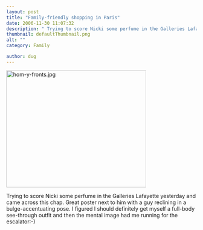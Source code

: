 ```yaml
---
layout: post
title: "Family-friendly shopping in Paris"
date: 2006-11-30 11:07:32
description: " Trying to score Nicki some perfume in the Galleries Lafayette yesterday and came across this chap. Great poster next to him with a guy reclining in a bulge-accentuating pose. I figured I should definitely get myself a full-body see-through&#8230;"
thumbnail: defaultThumbnail.png
alt: ""
category: Family

author: dug
---
```


<p><img alt="hom-y-fronts.jpg" src="http://www.donkeyontheedge.com/i/hom-y-fronts.jpg" width="370" height="310" /></p>

<p>Trying to score Nicki some perfume in the Galleries Lafayette yesterday and came across this chap. Great poster next to him with a guy reclining in a bulge-accentuating pose. I figured I should definitely get myself a full-body see-through outfit and then the mental image had me running for the escalator:-)</p>
